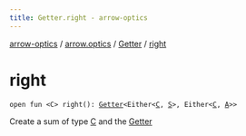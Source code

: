 ```yaml
---
title: Getter.right - arrow-optics
---
```


[arrow-optics](../../index.html) / [arrow.optics](../index.html) / [Getter](index.html) / [right](./right.html)

# right

`open fun <C> right(): `[`Getter`](index.html)`<Either<`[`C`](right.html#C)`, `[`S`](index.html#S)`>, Either<`[`C`](right.html#C)`, `[`A`](index.html#A)`>>`

Create a sum of type [C](right.html#C) and the [Getter](index.html)

